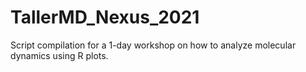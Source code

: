 # TallerMD_Nexus_2021
Script compilation for a 1-day workshop on how to analyze molecular dynamics using R plots.
